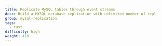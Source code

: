 ```yaml
---
title: Replicate MySQL tables through event streams
desc: Build a MYSQL database replication with unlimited number of replicas. Use Fluvio as the source of record to rebuild a new database.
group: mysql-replication
tags:
  - rust
difficulty: high
weight: 410
---
```

